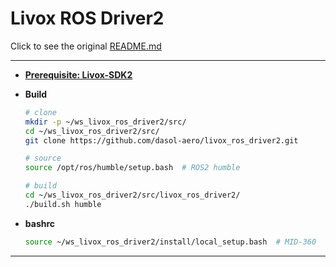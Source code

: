 # Livox ROS Driver2

Click to see the original [README.md](./README_ORIGINAL.md)

---

- **[Prerequisite: Livox-SDK2](https://github.com/dasol-aero/Livox-SDK2)**

- **Build**

  ```bash
  # clone
  mkdir -p ~/ws_livox_ros_driver2/src/
  cd ~/ws_livox_ros_driver2/src/
  git clone https://github.com/dasol-aero/livox_ros_driver2.git

  # source
  source /opt/ros/humble/setup.bash  # ROS2 humble

  # build
  cd ~/ws_livox_ros_driver2/src/livox_ros_driver2/
  ./build.sh humble
  ```

- **bashrc**

  ```bash
  source ~/ws_livox_ros_driver2/install/local_setup.bash  # MID-360
  ```

---
